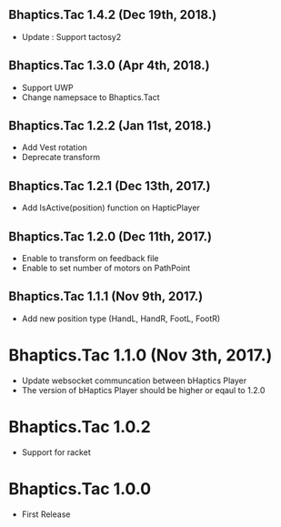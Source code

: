 ## Bhaptics.Tac 1.4.2 (Dec 19th, 2018.)
* Update : Support tactosy2

## Bhaptics.Tac 1.3.0 (Apr 4th, 2018.)
* Support UWP
* Change namepsace to Bhaptics.Tact

## Bhaptics.Tac 1.2.2 (Jan 11st, 2018.)
* Add Vest rotation
* Deprecate transform

## Bhaptics.Tac 1.2.1 (Dec 13th, 2017.)
* Add IsActive(position) function on HapticPlayer

## Bhaptics.Tac 1.2.0 (Dec 11th, 2017.)
* Enable to transform on feedback file
* Enable to set number of motors on PathPoint

## Bhaptics.Tac 1.1.1 (Nov 9th, 2017.)
* Add new position type (HandL, HandR, FootL, FootR)

# Bhaptics.Tac 1.1.0 (Nov 3th, 2017.)
* Update websocket communcation between bHaptics Player
* The version of bHaptics Player should be higher or eqaul to 1.2.0
 
 # Bhaptics.Tac 1.0.2
 * Support for racket

 # Bhaptics.Tac 1.0.0
 * First Release